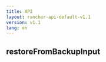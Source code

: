 ```yaml
---
title: API
layout: rancher-api-default-v1.1
version: v1.1
lang: en
---
```


## restoreFromBackupInput





